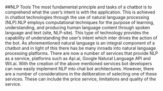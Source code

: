 ##NLP Tools
The most fundamental principle and tasks of a chatbot is to comprehend what the user’s intent is with the application. This is achieved in chatbot technologies through the use of natural language processing (NLP).NLP employs computational techniques for the purpose of learning, understanding, and producing human language content through spoken language and text (site, NLP-site). This type of technology provides the capability of understanding the user’s intent which inter drives the action of the bot. As aforementioned natural language is an integral component of a chatbot and in light of this there has be many inroads into natural language processing platforms. There are now a number of services that provide NLP as a service, platforms such as Api.ai, Google Natural Language API and Wit.ai. With the creation of the above mentioned services bot developers can now easily implement NLP into chat bot architectures. However, there are a number of considerations in the deliberation of selecting one of these services. These can include the price service, limitations and quality of the service.
